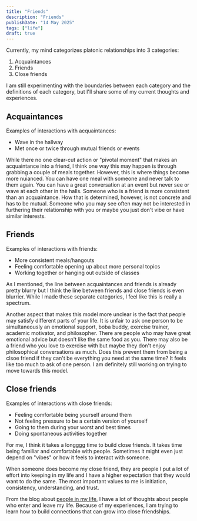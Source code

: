 ```yaml
---
title: "Friends"
description: "Friends"
publishDate: "14 May 2025"
tags: ["life"]
draft: true
---
```


Currently, my mind categorizes platonic relationships into 3 categories:
1. Acquaintances
2. Friends
3. Close friends

I am still experimenting with the boundaries between each category and the definitions of each category, but I'll share some of my current thoughts and experiences.

## Acquaintances
Examples of interactions with acquaintances:
- Wave in the hallway
- Met once or twice through mutual friends or events

While there no one clear-cut action or "pivotal moment" that makes an acquaintance into a friend, I think one way this may happen is through grabbing a couple of meals together. However, this is where things become more nuianced. You can have one meal with someone and never talk to them again. You can have a great conversation at an event but never see or wave at each other in the halls. Someone who is a friend is more consistent than an acquaintance. How that is determined, however, is not concrete and has to be mutual. Someone who you may see often may not be interested in furthering their relationship with you or maybe you just don't vibe or have similar interests.

## Friends
Examples of interactions with friends:
- More consistent meals/hangouts
- Feeling comfortable opening up about more personal topics
- Working together or hanging out outside of classes

As I mentioned, the line between acquaintances and friends is already pretty blurry but I think the line between friends and close friends is even blurrier. While I made these separate categories, I feel like this is really a spectrum.

Another aspect that makes this model more unclear is the fact that people may satisfy different parts of your life. It is unfair to ask one person to be simultaneously an emotional support, boba buddy, exercise trainer, academic motivator, and philosopher. There are people who may have great emotional advice but doesn't like the same food as you. There may also be a friend who you love to exercise with but maybe they don't enjoy philosophical conversations as much. Does this prevent them from being a clsoe friend if they can't be everything you need at the same time? It feels like too much to ask of one person. I am definitely still working on trying to move towards this model.

## Close friends
Examples of interactions with close friends:
- Feeling comfortable being yourself around them
- Not feeling pressure to be a certain version of yourself
- Going to them during your worst and best times
- Doing spontaneous activities together

For me, I think it takes a longggg time to build close friends. It takes time being familiar and comfortable with people. Sometimes it might even just depend on "vibes" or how it feels to interact with someone.

When someone does become my close friend, they are people I put a lot of effort into keeping in my life and I have a higher expectation that they would want to do the same. The most important values to me is initiation, consistency, understanding, and trust.

From the blog about [people in my life](/posts/life/people_in_life/), I have a lot of thoughts about people who enter and leave my life. Because of my experiences, I am trying to learn how to build connections that can grow into close friendships.